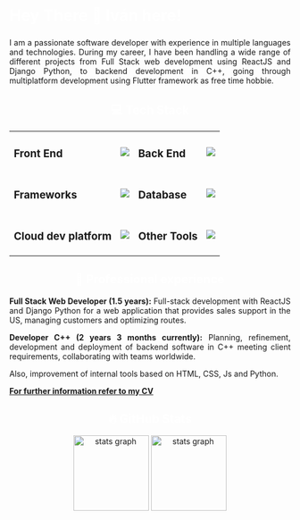 <h1 align="left" style="color:white;" >Hey There 👋 Iván here! </h1>

###

<p align="justify">
I am a passionate software developer with experience in multiple languages and technologies. During my career, I have been handling a wide range of different projects from Full Stack web development using ReactJS and Django Python, to backend development in C++, going through multiplatform development using Flutter framework as free time hobbie.
</p>

<h2 align="center" style="color:white;" >💻 Tech Stack</h2>
<table>
    <tr>
        <td><h3 align="left">Front End</h3></td>
        <td> 
            <a href="#">
                <img src="https://skillicons.dev/icons?i=html,css,js,dart&theme=dark" />
            </a>
        </td>
        <td><h3 align="left">Back End</h3></td>
        <td><a href="#"><img src="https://skillicons.dev/icons?i=cpp,py,js&theme=dark" /></a></td>
    </tr>
    <tr>
        <td><h3 align="left">Frameworks</h3></td>
        <td>
          <a href="#"><img src="https://skillicons.dev/icons?i=react,nextjs,django,flutter&theme=dark"/></a>
        </td>
        <td><h3 align="left">Database</h3></td>
        <td><a href="#"><img src="https://skillicons.dev/icons?i=postgres,sqlite,mysql,mongodb&theme=dark"/></a>
        </td>
    </tr>
    <tr>
        <td><h3 align="left">Cloud dev platform</h3></td>
        <td><a href="#"><img src="https://skillicons.dev/icons?i=firebase,appwrite&theme=dark"/></a></td>
        <td><h3 align="left">Other Tools</h3></td>
        <td><a href="#"><img src="https://skillicons.dev/icons?i=linux,docker,heroku,nextjs,postman,postgres,py,remix,appwrite,remix&theme=dark&perline=5"/></a></td>
    </tr>
</table>

<h2 align="center" style="color:white;" >💼 Professional experience</h2>
<p align="justify"><strong>Full Stack Web Developer (1.5 years):</strong>
Full-stack development with ReactJS and Django Python for a web application
that provides sales support in the US, managing customers and optimizing routes.
</p>
<p align="justify"><strong>Developer C++ (2 years 3 months currently):</strong>
Planning, refinement, development and deployment of backend software in C++ meeting client requirements, collaborating with teams worldwide.

Also, improvement of internal tools based on HTML, CSS, Js and Python.

</p>

<strong><a href="https://drive.google.com/file/d/16T4bDMx5JkL0JP2XLkzxl6o9GQKtHq7C/view?usp=sharing">For further information refer to my CV</a> </strong>

<h2 align="center" style="color:white;" >🔥 GitHub Stats</h2>
<div align="center">

  <img src="https://github-readme-stats.vercel.app/api?username=ivanlpjc&theme=tokyonight&hide_border=false&include_all_commits=true&count_private=true" height="135" alt="stats graph"  />
<img src="https://github-readme-streak-stats.herokuapp.com/?user=ivanlpjc&theme=tokyonight&hide_border=false" height="135" alt="stats graph"  />

</div>
